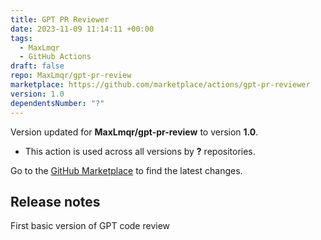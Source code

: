 ```yaml
---
title: GPT PR Reviewer
date: 2023-11-09 11:14:11 +00:00
tags:
  - MaxLmqr
  - GitHub Actions
draft: false
repo: MaxLmqr/gpt-pr-review
marketplace: https://github.com/marketplace/actions/gpt-pr-reviewer
version: 1.0
dependentsNumber: "?"
---
```



Version updated for **MaxLmqr/gpt-pr-review** to version **1.0**.
- This action is used across all versions by **?** repositories.

Go to the [GitHub Marketplace](https://github.com/marketplace/actions/gpt-pr-reviewer) to find the latest changes.

## Release notes

First basic version of GPT code review

